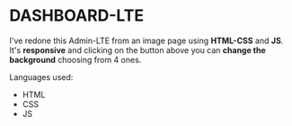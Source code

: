 # DASHBOARD-LTE

I've redone this Admin-LTE from an image page using **HTML-CSS** and **JS**.
It's **responsive** and clicking on the button above you can **change the background** choosing from 4 ones.

Languages used:
- HTML
- CSS
- JS

